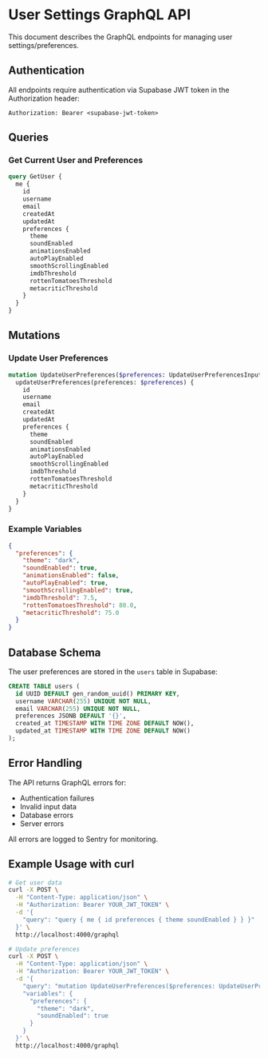# User Settings GraphQL API

This document describes the GraphQL endpoints for managing user settings/preferences.

## Authentication

All endpoints require authentication via Supabase JWT token in the Authorization header:

```
Authorization: Bearer <supabase-jwt-token>
```

## Queries

### Get Current User and Preferences

```graphql
query GetUser {
  me {
    id
    username
    email
    createdAt
    updatedAt
    preferences {
      theme
      soundEnabled
      animationsEnabled
      autoPlayEnabled
      smoothScrollingEnabled
      imdbThreshold
      rottenTomatoesThreshold
      metacriticThreshold
    }
  }
}
```

## Mutations

### Update User Preferences

```graphql
mutation UpdateUserPreferences($preferences: UpdateUserPreferencesInput!) {
  updateUserPreferences(preferences: $preferences) {
    id
    username
    email
    createdAt
    updatedAt
    preferences {
      theme
      soundEnabled
      animationsEnabled
      autoPlayEnabled
      smoothScrollingEnabled
      imdbThreshold
      rottenTomatoesThreshold
      metacriticThreshold
    }
  }
}
```

### Example Variables

```json
{
  "preferences": {
    "theme": "dark",
    "soundEnabled": true,
    "animationsEnabled": false,
    "autoPlayEnabled": true,
    "smoothScrollingEnabled": true,
    "imdbThreshold": 7.5,
    "rottenTomatoesThreshold": 80.0,
    "metacriticThreshold": 75.0
  }
}
```

## Database Schema

The user preferences are stored in the `users` table in Supabase:

```sql
CREATE TABLE users (
  id UUID DEFAULT gen_random_uuid() PRIMARY KEY,
  username VARCHAR(255) UNIQUE NOT NULL,
  email VARCHAR(255) UNIQUE NOT NULL,
  preferences JSONB DEFAULT '{}',
  created_at TIMESTAMP WITH TIME ZONE DEFAULT NOW(),
  updated_at TIMESTAMP WITH TIME ZONE DEFAULT NOW()
);
```

## Error Handling

The API returns GraphQL errors for:
- Authentication failures
- Invalid input data
- Database errors
- Server errors

All errors are logged to Sentry for monitoring.

## Example Usage with curl

```bash
# Get user data
curl -X POST \
  -H "Content-Type: application/json" \
  -H "Authorization: Bearer YOUR_JWT_TOKEN" \
  -d '{
    "query": "query { me { id preferences { theme soundEnabled } } }"
  }' \
  http://localhost:4000/graphql

# Update preferences
curl -X POST \
  -H "Content-Type: application/json" \
  -H "Authorization: Bearer YOUR_JWT_TOKEN" \
  -d '{
    "query": "mutation UpdateUserPreferences($preferences: UpdateUserPreferencesInput!) { updateUserPreferences(preferences: $preferences) { id preferences { theme } } }",
    "variables": {
      "preferences": {
        "theme": "dark",
        "soundEnabled": true
      }
    }
  }' \
  http://localhost:4000/graphql
```
